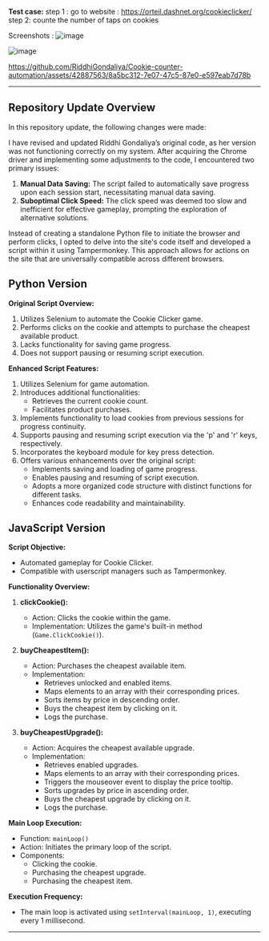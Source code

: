 **Test case:**
step 1 : go to website : https://orteil.dashnet.org/cookieclicker/
step 2: counte the number of taps on cookies


Screenshots : 
![image](https://github.com/RiddhiGondaliya/Cookie-counter-automation/assets/42887563/2206f6ae-9f8d-46cb-81b2-d233c75855fd)


![image](https://github.com/RiddhiGondaliya/Cookie-counter-automation/assets/42887563/6ca54500-7026-42dc-a351-ea93185d43d8)

https://github.com/RiddhiGondaliya/Cookie-counter-automation/assets/42887563/8a5bc312-7e07-47c5-87e0-e597eab7d78b

---

## Repository Update Overview

In this repository update, the following changes were made:

I have revised and updated Riddhi Gondaliya’s original code, as her version was not functioning correctly on my system. After acquiring the Chrome driver and implementing some adjustments to the code, I encountered two primary issues:

1. **Manual Data Saving:** The script failed to automatically save progress upon each session start, necessitating manual data saving.
2. **Suboptimal Click Speed:** The click speed was deemed too slow and inefficient for effective gameplay, prompting the exploration of alternative solutions.

Instead of creating a standalone Python file to initiate the browser and perform clicks, I opted to delve into the site's code itself and developed a script within it using Tampermonkey. This approach allows for actions on the site that are universally compatible across different browsers.

## Python Version

**Original Script Overview:**
1. Utilizes Selenium to automate the Cookie Clicker game.
2. Performs clicks on the cookie and attempts to purchase the cheapest available product.
3. Lacks functionality for saving game progress.
4. Does not support pausing or resuming script execution.

**Enhanced Script Features:**
1. Utilizes Selenium for game automation.
2. Introduces additional functionalities:
    - Retrieves the current cookie count.
    - Facilitates product purchases.
3. Implements functionality to load cookies from previous sessions for progress continuity.
4. Supports pausing and resuming script execution via the 'p' and 'r' keys, respectively.
5. Incorporates the keyboard module for key press detection.
6. Offers various enhancements over the original script:
    - Implements saving and loading of game progress.
    - Enables pausing and resuming of script execution.
    - Adopts a more organized code structure with distinct functions for different tasks.
    - Enhances code readability and maintainability.

## JavaScript Version

**Script Objective:**
- Automated gameplay for Cookie Clicker.
- Compatible with userscript managers such as Tampermonkey.

**Functionality Overview:**
1. **clickCookie():**
   - Action: Clicks the cookie within the game.
   - Implementation: Utilizes the game's built-in method (`Game.ClickCookie()`).

2. **buyCheapestItem():**
   - Action: Purchases the cheapest available item.
   - Implementation:
     - Retrieves unlocked and enabled items.
     - Maps elements to an array with their corresponding prices.
     - Sorts items by price in descending order.
     - Buys the cheapest item by clicking on it.
     - Logs the purchase.

3. **buyCheapestUpgrade():**
   - Action: Acquires the cheapest available upgrade.
   - Implementation:
     - Retrieves enabled upgrades.
     - Maps elements to an array with their corresponding prices.
     - Triggers the mouseover event to display the price tooltip.
     - Sorts upgrades by price in ascending order.
     - Buys the cheapest upgrade by clicking on it.
     - Logs the purchase.

**Main Loop Execution:**
- Function: `mainLoop()`
- Action: Initiates the primary loop of the script.
- Components:
  - Clicking the cookie.
  - Purchasing the cheapest upgrade.
  - Purchasing the cheapest item.

**Execution Frequency:**
- The main loop is activated using `setInterval(mainLoop, 1)`, executing every 1 millisecond.

--- 